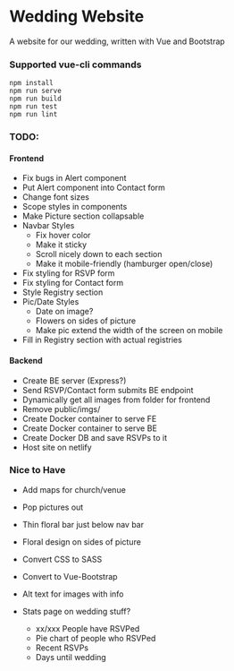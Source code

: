 # Wedding Website
A website for our wedding, written with Vue and Bootstrap

### Supported vue-cli commands
```
npm install
npm run serve
npm run build
npm run test
npm run lint
```

### TODO:

#### Frontend
- Fix bugs in Alert component
- Put Alert component into Contact form
- Change font sizes
- Scope styles in components
- Make Picture section collapsable
- Navbar Styles
    - Fix hover color
    - Make it sticky
    - Scroll nicely down to each section
    - Make it mobile-friendly (hamburger open/close)
- Fix styling for RSVP form
- Fix styling for Contact form
- Style Registry section
- Pic/Date Styles
    - Date on image?
    - Flowers on sides of picture
    - Make pic extend the width of the screen on mobile
- Fill in Registry section with actual registries

#### Backend
- Create BE server (Express?)
- Send RSVP/Contact form submits BE endpoint
- Dynamically get all images from folder for frontend
- Remove public/imgs/
- Create Docker container to serve FE
- Create Docker container to serve BE
- Create Docker DB and save RSVPs to it
- Host site on netlify

### Nice to Have
- Add maps for church/venue
- Pop pictures out
- Thin floral bar just below nav bar
- Floral design on sides of picture
- Convert CSS to SASS
- Convert to Vue-Bootstrap
- Alt text for images with info

- Stats page on wedding stuff?
    - xx/xxx People have RSVPed
    - Pie chart of people who RSVPed
    - Recent RSVPs
    - Days until wedding

